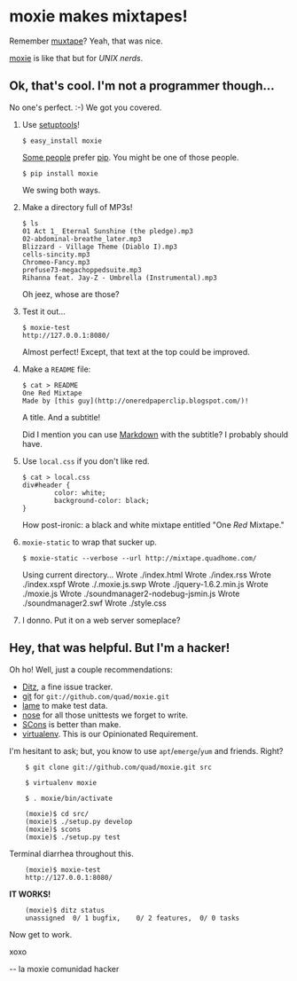 moxie makes mixtapes!
=====================

Remember [muxtape][mt]? Yeah, that was nice.

[moxie][mx] is like that but for _UNIX nerds_.

Ok, that's cool. I'm not a programmer though...
-----------------------------------------------

No one's perfect. :-) We got you covered.

 1. Use [setuptools][st]!

        $ easy_install moxie

    [Some people][packaging] prefer [pip][pip]. You might be one of those people.

        $ pip install moxie

    We swing both ways.

 2. Make a directory full of MP3s!

        $ ls
        01 Act 1_ Eternal Sunshine (the pledge).mp3
        02-abdominal-breathe_later.mp3
        Blizzard - Village Theme (Diablo I).mp3
        cells-sincity.mp3
        Chromeo-Fancy.mp3
        prefuse73-megachoppedsuite.mp3
        Rihanna feat. Jay-Z - Umbrella (Instrumental).mp3

    Oh jeez, whose are those?

 3. Test it out...

        $ moxie-test
        http://127.0.0.1:8080/

    Almost perfect! Except, that text at the top could be improved.

 4. Make a `README` file:

        $ cat > README
        One Red Mixtape
        Made by [this guy](http://oneredpaperclip.blogspot.com/)!

    A title. And a subtitle!
    
    Did I mention you can use [Markdown][md] with the subtitle? I probably should have.

 5. Use `local.css` if you don't like red. 

        $ cat > local.css
        div#header {
                color: white;
                background-color: black;
        }

    How post-ironic: a black and white mixtape entitled "One _Red_ Mixtape."

 6. `moxie-static` to wrap that sucker up.

        $ moxie-static --verbose --url http://mixtape.quadhome.com/
	Using current directory...
	Wrote ./index.html
	Wrote ./index.rss
	Wrote ./index.xspf
	Wrote ./.moxie.js.swp
	Wrote ./jquery-1.6.2.min.js
	Wrote ./moxie.js
	Wrote ./soundmanager2-nodebug-jsmin.js
	Wrote ./soundmanager2.swf
	Wrote ./style.css


 7. I donno. Put it on a web server someplace?

Hey, that was helpful. But I'm a hacker!
----------------------------------------

Oh ho! Well, just a couple recommendations:

 * [Ditz][d], a fine issue tracker.
 * [git][g] for `git://github.com/quad/moxie.git`
 * [lame][l] to make test data.
 * [nose][n] for all those unittests we forget to write.
 * [SCons][sc] is better than make.
 * [virtualenv][ve]. This is our Opinionated Requirement.

I'm hesitant to ask; but, you know to use `apt`/`emerge`/`yum` and friends. Right?

        $ git clone git://github.com/quad/moxie.git src

        $ virtualenv moxie

        $ . moxie/bin/activate 

        (moxie)$ cd src/
        (moxie)$ ./setup.py develop
        (moxie)$ scons
        (moxie)$ ./setup.py test

Terminal diarrhea throughout this.

        (moxie)$ moxie-test
        http://127.0.0.1:8080/

**IT WORKS!**

        (moxie)$ ditz status
        unassigned  0/ 1 bugfix,    0/ 2 features,  0/ 0 tasks 

Now get to work.

xoxo

-- la moxie comunidad hacker

[mt]: http://muxtape.com/ "Muxtape"
[mx]: http://pypi.python.org/pypi/moxie "Python Package Index : moxie"
[st]: http://peak.telecommunity.com/DevCenter/EasyInstall "EasyInstall"
[packaging]: http://www.b-list.org/weblog/2008/dec/14/packaging/ "James Bennett : On Packaging"
[pip]: http://pip.openplans.org/ "pip documentation"
[md]: http://daringfireball.net/projects/markdown/ "Daring Fireball: Markdown"
[d]: http://ditz.rubyforge.org/ "Ditz"
[g]: http://git.or.cz/ "Git - Fast Version Control System"
[l]: http://lame.sourceforge.net/ "LAME MP3 Encoder"
[n]: http://somethingaboutorange.com/mrl/projects/nose/ "nose: a discovery-based unittest extension"
[sc]: http://www.scons.org/ "SCons: A software construction tool"
[ve]: http://pypi.python.org/pypi/virtualenv "Python Package Index : virtualenv"
